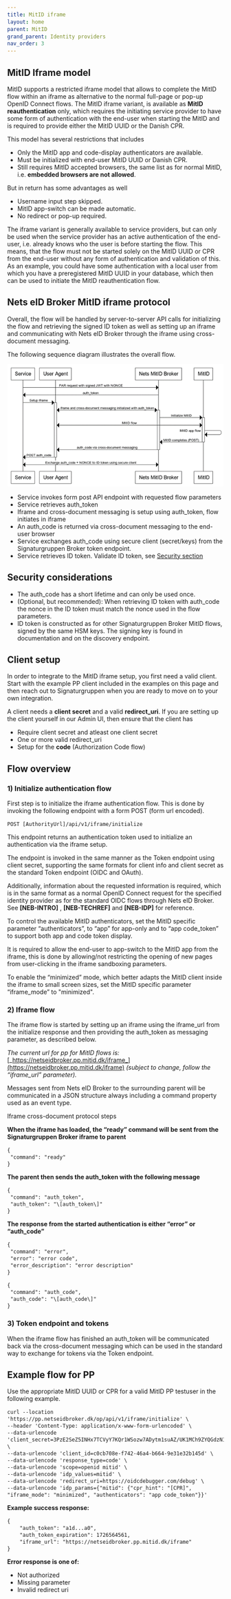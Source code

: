 ```yaml
---
title: MitID iframe
layout: home
parent: MitID
grand_parent: Identity providers
nav_order: 3
---
```


## MitID Iframe model

MitID supports a restricted iframe model that allows to complete the MitID flow within an iframe as alternative to the normal full-page or pop-up OpenID Connect flows.
The MitID iframe variant, is available as **MitID reauthentication** only, which requires the initiating service provider to have some form of authentication with the end-user when starting the MitID and is required to provide either the MitID UUID or the Danish CPR.

This model has several restrictions that includes

- Only the MitID app and code-display authenticators are available.
- Must be initialized with end-user MitID UUID or Danish CPR.
- Still requires MitID accepted browsers, the same list as for normal MitID, i.e. **embedded browsers are not allowed**.

But in return has some advantages as well

- Username input step skipped.
- MitID app-switch can be made automatic.
- No redirect or pop-up required.

The iframe variant is generally available to service providers, but can only be used when the service provider has an active authentication of the end-user, i.e. already knows who the user is before starting the flow. This means, that the flow must not be started solely on the MitID UUID or CPR from the end-user without any form of authentication and validation of this. As an example, you could have some authentication with a local user from which you have a preregistered MitID UUID in your database, which then can be used to initiate the MitID reauthentication flow.

## Nets eID Broker MitID iframe protocol

Overall, the flow will be handled by server-to-server API calls for initializing the flow and retrieving the signed ID token as well as setting up an iframe and communicating with Nets eID Broker through the iframe using cross-document messaging.

The following sequence diagram illustrates the overall flow.

![](images/mitid-iframe.png)

- Service invokes form post API endpoint with requested flow parameters
- Service retrieves auth_token
- Iframe and cross-document messaging is setup using auth_token, flow initiates in iframe
- An auth_code is returned via cross-document messaging to the end-user browser
- Service exchanges auth_code using secure client (secret/keys) from the Signaturgruppen Broker token endpoint.
- Service retrieves ID token. Validate ID token, see [Security section](https://signaturgruppen-a-s.github.io/signaturgruppen-broker-documentation/tech-security.html)

## Security considerations

- The auth_code has a short lifetime and can only be used once.
- (Optional, but recommended): When retrieving ID token with auth_code the nonce in the ID token must match the nonce used in the flow parameters.
- ID token is constructed as for other Signaturgruppen Broker MitID flows, signed by the same HSM keys. The signing key is found in documentation and on the discovery endpoint.

## Client setup
In order to integrate to the MitID iframe setup, you first need a valid client. Start with the example PP client included in the examples on this page and then reach out to Signaturgruppen when you are ready to move on to your own integration. 

A client needs a **client secret** and a valid **redirect_uri**. If you are setting up the client yourself in our Admin UI, then ensure that the client has
* Require client secret and atleast one client secret
* One or more valid redirect_uri
* Setup for the **code** (Authorization Code flow)

## Flow overview

### 1) Initialize authentication flow

First step is to initialize the iframe authentication flow. This is done by invoking the following endpoint with a form POST (form url encoded).

```
POST [AuthorityUrl]/api/v1/iframe/initialize
```

This endpoint returns an authentication token used to initialize an authentication via the iframe setup.

The endpoint is invoked in the same manner as the Token endpoint using client secret, supporting the same formats for client info and client secret as the standard Token endpoint (OIDC and OAuth).

Additionally, information about the requested information is required, which is in the same format as a normal OpenID Connect request for the specified identity provider as for the standard OIDC flows through Nets eID Broker. See **\[NEB-INTRO\]** , **\[NEB-TECHREF\]**  and **\[NEB-IDP\]** for reference.

To control the available MitID authenticators, set the MitID specific parameter “authenticators”, to “app” for app-only and to “app code_token” to support both app and code token display.

It is required to allow the end-user to app-switch to the MitID app from the iframe, this is done by allowing/not restricting the opening of new pages from user-clicking in the iframe sandboxing parameters.

To enable the “minimized” mode, which better adapts the MitID client inside the iframe to small screen sizes, set the MitID specific parameter “iframe_mode” to "minimized".

### 2) Iframe flow

The iframe flow is started by setting up an iframe using the iframe_url from the initialize response and then providing the auth_token as messaging parameter, as described below.

_The current url for pp for MitID flows is:_ [_https://netseidbroker.pp.mitid.dk/iframe_](https://netseidbroker.pp.mitid.dk/iframe) _(subject to change, follow the “iframe_url” parameter)._

Messages sent from Nets eID Broker to the surrounding parent will be communicated in a JSON structure always including a command property used as an event type.

Iframe cross-document protocol steps

**When the iframe has loaded, the “ready” command will be sent from the Signaturgruppen Broker iframe to parent**

```
{
 "command": "ready"
}
```


**The parent then sends the auth_token with the following message**

```
{
 "command": "auth_token",
 "auth_token": "\[auth_token\]"
}
```


**The response from the started authentication is either “error” or “auth_code”**

```
{
 "command": "error",
 "error": "error code",
 "error_description": "error description"
}
```

```
{
 "command": "auth_code",
 "auth_code": "\[auth_code\]"
}
```

### 3) Token endpoint and tokens

When the iframe flow has finished an auth_token will be communicated back via the cross-document messaging which can be used in the standard way to exchange for tokens via the Token endpoint.


## Example flow for PP

Use the appropriate MitID UUID or CPR for a valid MitID PP testuser in the following example. 

```
curl --location 'https://pp.netseidbroker.dk/op/api/v1/iframe/initialize' \
--header 'Content-Type: application/x-www-form-urlencoded' \
--data-urlencode 'client_secret=3PzE2SeZ5INHx7TCVyY7KQr1WSozw7ADytm1suAZ/UK1MCh9ZYQGdzN1BEv6hdzRsVn3xnA0/F/6ET9j0mTWWw==' \
--data-urlencode 'client_id=c0cb708e-f742-46a4-b664-9e31e32b145d' \
--data-urlencode 'response_type=code' \
--data-urlencode 'scope=openid mitid' \
--data-urlencode 'idp_values=mitid' \
--data-urlencode 'redirect_uri=https://oidcdebugger.com/debug' \
--data-urlencode 'idp_params={"mitid": {"cpr_hint": "[CPR]", "iframe_mode": "minimized", "authenticators": "app code_token"}}'
```

**Example success response:**

```
{
    "auth_token": "a1d...a0",
    "auth_token_expiration": 1726564561,
    "iframe_url": "https://netseidbroker.pp.mitid.dk/iframe"
}
```

**Error response is one of:**
* Not authorized
* Missing parameter
* Invalid redirect uri
  
